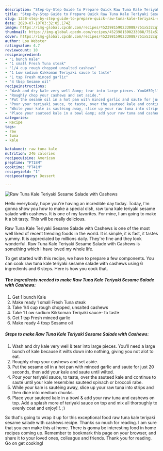 ```yaml
---
description: "Step-by-Step Guide to Prepare Quick Raw Tuna Kale Teriyaki Sesame Salade with Cashews"
title: "Step-by-Step Guide to Prepare Quick Raw Tuna Kale Teriyaki Sesame Salade with Cashews"
slug: 1338-step-by-step-guide-to-prepare-quick-raw-tuna-kale-teriyaki-sesame-salade-with-cashews
date: 2020-07-10T03:32:05.174Z
image: https://img-global.cpcdn.com/recipes/4523981590233088/751x532cq70/raw-tuna-kale-teriyaki-sesame-salade-with-cashews-recipe-main-photo.jpg
thumbnail: https://img-global.cpcdn.com/recipes/4523981590233088/751x532cq70/raw-tuna-kale-teriyaki-sesame-salade-with-cashews-recipe-main-photo.jpg
cover: https://img-global.cpcdn.com/recipes/4523981590233088/751x532cq70/raw-tuna-kale-teriyaki-sesame-salade-with-cashews-recipe-main-photo.jpg
author: Lou Webster
ratingvalue: 4.7
reviewcount: 10
recipeingredient:
- "1 bunch Kale"
- "1 small Fresh Tuna steak"
- "1/4 cup rough chopped unsalted cashews"
- "1 Low sodium Kikkoman Teriyaki sauce to taste"
- "1 tsp Fresh minced garlic"
- "4 tbsp Sesame oil"
recipeinstructions:
- "Wash and dry kale very well &amp; tear into large pieces. You&#39;ll need a large bunch of kale because it wilts down into nothing, giving you not alot to eat."
- "Roughly chop your cashews and set aside."
- "Put the sesame oil in a hot pan with minced garlic and saute for just 20 seconds, then add your kale and saute until wilted."
- "Pour your teriyaki sauce, to taste, over the sauteed kale and continue to sauté until your kale resembles sauteed spinach or broccoli rabe."
- "While your kale is sautéing away, slice up your raw tuna into strips and then dice into medium chunks."
- "Place your sauteed kale in a bowl &amp; add your raw tuna and cashews on top. Add a splash more of teriyaki sauce on top and mix all thoroughly to evenly coat and enjoy!!!. ;)"
categories:
- Recipe
tags:
- raw
- tuna
- kale

katakunci: raw tuna kale 
nutrition: 246 calories
recipecuisine: American
preptime: "PT18M"
cooktime: "PT41M"
recipeyield: "1"
recipecategory: Dessert

---
```



![Raw Tuna Kale Teriyaki Sesame Salade with Cashews](https://img-global.cpcdn.com/recipes/4523981590233088/751x532cq70/raw-tuna-kale-teriyaki-sesame-salade-with-cashews-recipe-main-photo.jpg)

Hello everybody, hope you're having an incredible day today. Today, I'm gonna show you how to make a special dish, raw tuna kale teriyaki sesame salade with cashews. It is one of my favorites. For mine, I am going to make it a bit tasty. This will be really delicious.



Raw Tuna Kale Teriyaki Sesame Salade with Cashews is one of the most well liked of recent trending foods in the world. It is simple, it is fast, it tastes yummy. It is appreciated by millions daily. They're fine and they look wonderful. Raw Tuna Kale Teriyaki Sesame Salade with Cashews is something which I have loved my whole life.


To get started with this recipe, we have to prepare a few components. You can cook raw tuna kale teriyaki sesame salade with cashews using 6 ingredients and 6 steps. Here is how you cook that.

<!--inarticleads1-->

##### The ingredients needed to make Raw Tuna Kale Teriyaki Sesame Salade with Cashews:

1. Get 1 bunch Kale
1. Make ready 1 small Fresh Tuna steak
1. Take 1/4 cup rough chopped, unsalted cashews
1. Take 1 Low sodium Kikkoman Teriyaki sauce- to taste
1. Get 1 tsp Fresh minced garlic
1. Make ready 4 tbsp Sesame oil




<!--inarticleads2-->

##### Steps to make Raw Tuna Kale Teriyaki Sesame Salade with Cashews:

1. Wash and dry kale very well &amp; tear into large pieces. You&#39;ll need a large bunch of kale because it wilts down into nothing, giving you not alot to eat.
1. Roughly chop your cashews and set aside.
1. Put the sesame oil in a hot pan with minced garlic and saute for just 20 seconds, then add your kale and saute until wilted.
1. Pour your teriyaki sauce, to taste, over the sauteed kale and continue to sauté until your kale resembles sauteed spinach or broccoli rabe.
1. While your kale is sautéing away, slice up your raw tuna into strips and then dice into medium chunks.
1. Place your sauteed kale in a bowl &amp; add your raw tuna and cashews on top. Add a splash more of teriyaki sauce on top and mix all thoroughly to evenly coat and enjoy!!!. ;)




So that's going to wrap it up for this exceptional food raw tuna kale teriyaki sesame salade with cashews recipe. Thanks so much for reading. I am sure that you can make this at home. There is gonna be interesting food in home recipes coming up. Remember to bookmark this page on your browser, and share it to your loved ones, colleague and friends. Thank you for reading. Go on get cooking!
